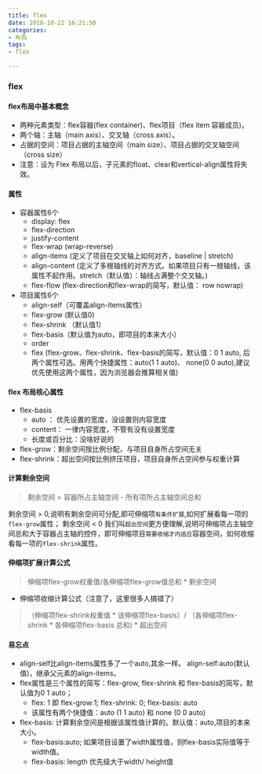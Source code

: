 ```yaml
---
title: flex
date: 2018-10-22 16:21:50
categories: 
- 布局 
tags: 
- flex

---
```



### flex

#### flex布局中基本概念

- 两种元素类型：flex容器(flex container)、flex项目（flex item 容器成员)。
- 两个轴：主轴（main axis）、交叉轴（cross axis）。
- 占据的空间：项目占据的主轴空间（main size）、项目占据的交叉轴空间（cross size）
- 注意：设为 Flex 布局以后，子元素的float、clear和vertical-align属性将失效。
 
 <!-- more -->
 
#### 属性

  - 容器属性6个
      - display: flex
      - flex-direction
      - justify-content
      - flex-wrap (wrap-reverse)
      - align-items (定义了项目在交叉轴上如何对齐，baseline | stretch)
      - align-content (定义了多根轴线的对齐方式。如果项目只有一根轴线，该属性不起作用。stretch（默认值）：轴线占满整个交叉轴。)
      - flex-flow (flex-direction和flex-wrap的简写，默认值： row nowrap)
  - 项目属性6个
      - align-self（可覆盖align-items属性）
      - flex-grow (默认值0)
      - flex-shrink （默认值1）
      - flex-basis（默认值为auto，即项目的本来大小）
      - order
      - flex (flex-grow、flex-shrink、flex-basis的简写，默认值：0 1 auto, 后两个属性可选。用两个快捷属性：auto(1 1 auto)、 none(0 0 auto),建议优先使用这两个属性，因为浏览器会推算相关值)

#### flex 布局核心属性
   - flex-basis
        - auto ： 优先设置的宽度，没设置则内容宽度
        - content： 一律内容宽度，不管有没有设置宽度
        - 长度或百分比：没啥好说的
   - flex-grow：剩余空间按比例分配，与项目自身所占空间无关
   - flex-shrink：超出空间按比例挤压项目，项目自身所占空间参与权重计算

#### 计算剩余空间
 > 剩余空间 = 容器所占主轴空间 - 所有项所占主轴空间总和

剩余空间 > 0,说明有剩余空间可分配,即可伸缩项`有条件扩展`,如何扩展看每一项的 `flex-grow`属性；
剩余空间 < 0 我们叫`超出空间`更方便理解,说明可伸缩项占主轴空间总和大于容器占主轴的控件，即可伸缩项目`需要收缩才内适应`容器空间，如何收缩看每一项的`flex-shrink`属性。

####  伸缩项扩展计算公式
> 伸缩项flex-grow权重值/各伸缩项flex-grow值总和 * 剩余空间
- 伸缩项收缩计算公式（注意了，这里很多人搞错了）
> （伸缩项flex-shrink权重值 * 该伸缩项flex-basis）/ （各伸缩项flex-shrink * 各伸缩项flex-basis 总和)  * 超出空间

#### 易忘点
- align-self比align-items属性多了一个auto,其余一样。 align-self:auto(默认值)，继承父元素的align-items。
- flex属性是三个属性的简写：flex-grow, flex-shrink 和 flex-basis的简写，默认值为0 1 auto； 
    - flex: 1 即 flex-grow:1; flex-shrink: 0; flex-basis: auto
    - 该属性有两个快捷值：auto (1 1 auto) 和 none (0 0 auto)
- flex-basis: 计算剩余空间是根据该属性值计算的。默认值：auto,项目的本来大小。
    - flex-basis:auto; 如果项目设置了width属性值，则flex-basis实际值等于width值。
    - flex-basis: length 优先级大于width/ height值

